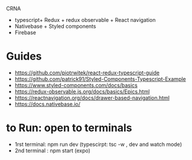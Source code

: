 CRNA  
+ typescript+ Redux + redux observable + React navigation 
+ Nativebase + Styled components 
+ Firebase

# Guides
* https://github.com/piotrwitek/react-redux-typescript-guide
* https://github.com/patrick91/Styled-Components-Typescript-Example
* https://www.styled-components.com/docs/basics
* https://redux-observable.js.org/docs/basics/Epics.html
* https://reactnavigation.org/docs/drawer-based-navigation.html
* https://docs.nativebase.io/

# to Run: open to terminals
* 1rst terminal: npm run dev (typescirpt: tsc -w , dev and watch mode)
* 2nd terminal : npm start (expo)
